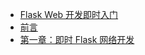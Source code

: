 +   [Flask Web 开发即时入门](README.md)
+   [前言](ins-flask-webdev_0.md)
+   [第一章：即时 Flask 网络开发](ins-flask-webdev_1.md)